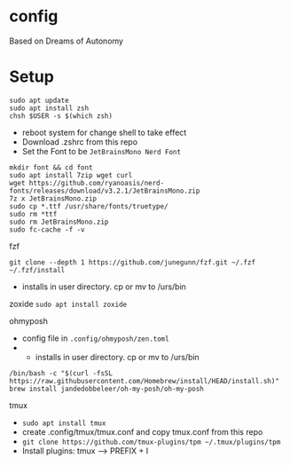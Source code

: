 # config
Based on Dreams of Autonomy 

# Setup 
```
sudo apt update
sudo apt install zsh
chsh $USER -s $(which zsh)
```
- reboot system for change shell to take effect
- Download .zshrc from this repo
- Set the Font to be `JetBrainsMono Nerd Font`
```
mkdir font && cd font
sudo apt install 7zip wget curl
wget https://github.com/ryanoasis/nerd-fonts/releases/download/v3.2.1/JetBrainsMono.zip
7z x JetBrainsMono.zip
sudo cp *.ttf /usr/share/fonts/truetype/
sudo rm *ttf
sudo rm JetBrainsMono.zip
sudo fc-cache -f -v
```

fzf
```
git clone --depth 1 https://github.com/junegunn/fzf.git ~/.fzf
~/.fzf/install
```
- installs in user directory. cp or mv to /urs/bin

zoxide
`sudo apt install zoxide`

ohmyposh
- config file in `.config/ohmyposh/zen.toml`
- - installs in user directory. cp or mv to /urs/bin
```
/bin/bash -c "$(curl -fsSL https://raw.githubusercontent.com/Homebrew/install/HEAD/install.sh)"
brew install jandedobbeleer/oh-my-posh/oh-my-posh
```
tmux
- `sudo apt install tmux`
- create .config/tmux/tmux.conf and copy tmux.conf from this repo
- `git clone https://github.com/tmux-plugins/tpm ~/.tmux/plugins/tpm`
- Install plugins: tmux --> PREFIX + I
